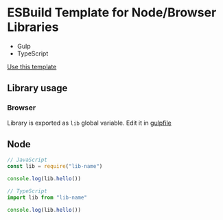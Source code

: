 # ESBuild Template for Node/Browser Libraries

- Gulp
- TypeScript

[Use this template](https://github.com/ESBuildTemplates/ts-p5/generate)

## Library usage

### Browser

Library is exported as `lib` global variable. Edit it in [gulpfile](./gulpfile.js#L17)

## Node

```js
// JavaScript
const lib = require("lib-name")

console.log(lib.hello())
```

```ts
// TypeScript
import lib from "lib-name"

console.log(lib.hello())
```
